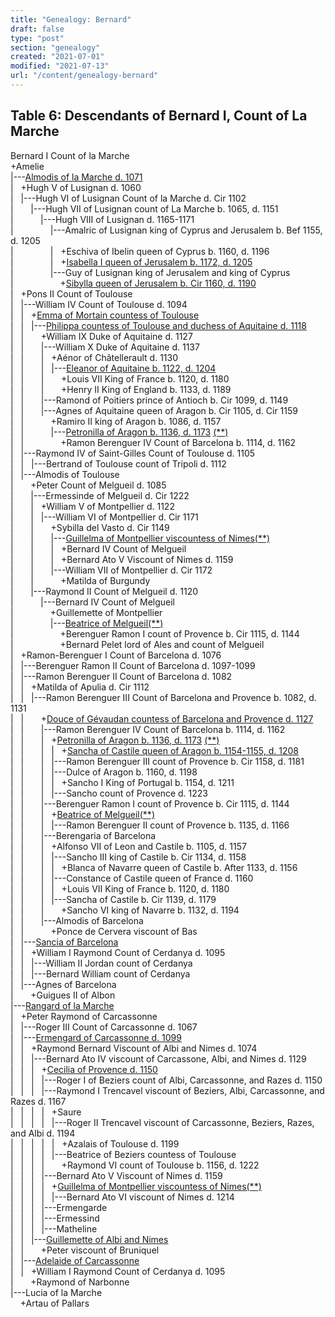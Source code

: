 ```yaml
---
title: "Genealogy: Bernard"
draft: false
type: "post"
section: "genealogy"
created: "2021-07-01"
modified: "2021-07-13"
url: "/content/genealogy-bernard"
---
```

<h2>Table 6: Descendants of Bernard I, Count of La Marche</h2>
<p>Bernard I Count of la Marche <br>
+Amelie <br>
|---<a name="n25529"></a><a href="/woman/25529.html">Almodis of la Marche d. 1071</a><br>
|&nbsp;&nbsp;&nbsp;+Hugh V of Lusignan d. 1060<br>
|&nbsp;&nbsp;&nbsp;|---Hugh VI of Lusignan Count of la Marche d. Cir 1102<br>
|&nbsp;&nbsp;&nbsp;&nbsp;&nbsp;&nbsp;&nbsp;|---Hugh VII of Lusignan count of La Marche b. 1065, d. 1151<br>
|&nbsp;&nbsp;&nbsp;&nbsp;&nbsp;&nbsp;&nbsp;&nbsp;&nbsp;&nbsp;&nbsp;|---Hugh VIII of Lusignan d. 1165-1171<br>
|&nbsp;&nbsp;&nbsp;&nbsp;&nbsp;&nbsp;&nbsp;&nbsp;&nbsp;&nbsp;&nbsp;&nbsp;&nbsp;&nbsp;&nbsp;|---Amalric of Lusignan king of Cyprus and Jerusalem b. Bef 1155, d. 1205<br>
|&nbsp;&nbsp;&nbsp;&nbsp;&nbsp;&nbsp;&nbsp;&nbsp;&nbsp;&nbsp;&nbsp;&nbsp;&nbsp;&nbsp;&nbsp;|&nbsp;&nbsp;&nbsp;+Eschiva of Ibelin queen of Cyprus b. 1160, d. 1196<br>
|&nbsp;&nbsp;&nbsp;&nbsp;&nbsp;&nbsp;&nbsp;&nbsp;&nbsp;&nbsp;&nbsp;&nbsp;&nbsp;&nbsp;&nbsp;|&nbsp;&nbsp;&nbsp;+<a name="n25246"></a><a href="/woman/25246.html">Isabella I queen of Jerusalem b. 1172, d. 1205</a><br>
|&nbsp;&nbsp;&nbsp;&nbsp;&nbsp;&nbsp;&nbsp;&nbsp;&nbsp;&nbsp;&nbsp;&nbsp;&nbsp;&nbsp;&nbsp;|---Guy of Lusignan king of Jerusalem and king of Cyprus <br>
|&nbsp;&nbsp;&nbsp;&nbsp;&nbsp;&nbsp;&nbsp;&nbsp;&nbsp;&nbsp;&nbsp;&nbsp;&nbsp;&nbsp;&nbsp;&nbsp;&nbsp;&nbsp;&nbsp;+<a name="n25223"></a><a href="/woman/25223.html">Sibylla queen of Jerusalem b. Cir 1160, d. 1190</a><br>
|&nbsp;&nbsp;&nbsp;+Pons II Count of Toulouse <br>
|&nbsp;&nbsp;&nbsp;|---William IV Count of Toulouse d. 1094<br>
|&nbsp;&nbsp;&nbsp;|&nbsp;&nbsp;&nbsp;+<a name="n25740"></a><a href="/woman/25740.html">Emma of Mortain countess of Toulouse</a><br>
|&nbsp;&nbsp;&nbsp;|&nbsp;&nbsp;&nbsp;|---<a name="n25734"></a><a href="/woman/25734.html">Philippa countess of Toulouse and duchess of Aquitaine d. 1118</a><br>
|&nbsp;&nbsp;&nbsp;|&nbsp;&nbsp;&nbsp;&nbsp;&nbsp;&nbsp;&nbsp;+William IX Duke of Aquitaine d. 1127<br>
|&nbsp;&nbsp;&nbsp;|&nbsp;&nbsp;&nbsp;&nbsp;&nbsp;&nbsp;&nbsp;|---William X Duke of Aquitaine d. 1137<br>
|&nbsp;&nbsp;&nbsp;|&nbsp;&nbsp;&nbsp;&nbsp;&nbsp;&nbsp;&nbsp;|&nbsp;&nbsp;&nbsp;+Aénor of Châtellerault d. 1130<br>
|&nbsp;&nbsp;&nbsp;|&nbsp;&nbsp;&nbsp;&nbsp;&nbsp;&nbsp;&nbsp;|&nbsp;&nbsp;&nbsp;|---<a name="n24"></a><a href="/woman/24.html">Eleanor of Aquitaine b. 1122, d. 1204</a><br>
|&nbsp;&nbsp;&nbsp;|&nbsp;&nbsp;&nbsp;&nbsp;&nbsp;&nbsp;&nbsp;|&nbsp;&nbsp;&nbsp;&nbsp;&nbsp;&nbsp;&nbsp;+Louis VII King of France b. 1120, d. 1180<br>
|&nbsp;&nbsp;&nbsp;|&nbsp;&nbsp;&nbsp;&nbsp;&nbsp;&nbsp;&nbsp;|&nbsp;&nbsp;&nbsp;&nbsp;&nbsp;&nbsp;&nbsp;+Henry II King of England b. 1133, d. 1189<br>
|&nbsp;&nbsp;&nbsp;|&nbsp;&nbsp;&nbsp;&nbsp;&nbsp;&nbsp;&nbsp;|---Ramond of Poitiers prince of Antioch b. Cir 1099, d. 1149<br>
|&nbsp;&nbsp;&nbsp;|&nbsp;&nbsp;&nbsp;&nbsp;&nbsp;&nbsp;&nbsp;|---Agnes of Aquitaine queen of Aragon b. Cir 1105, d. Cir 1159<br>
|&nbsp;&nbsp;&nbsp;|&nbsp;&nbsp;&nbsp;&nbsp;&nbsp;&nbsp;&nbsp;&nbsp;&nbsp;&nbsp;&nbsp;+Ramiro II king of Aragon b. 1086, d. 1157<br>
|&nbsp;&nbsp;&nbsp;|&nbsp;&nbsp;&nbsp;&nbsp;&nbsp;&nbsp;&nbsp;&nbsp;&nbsp;&nbsp;&nbsp;|---<a name="n26069"></a><a href="/woman/26069.html">Petronilla of Aragon b. 1136, d. 1173</a> <a href="#n26069.2">(**)</a><br>
|&nbsp;&nbsp;&nbsp;|&nbsp;&nbsp;&nbsp;&nbsp;&nbsp;&nbsp;&nbsp;&nbsp;&nbsp;&nbsp;&nbsp;&nbsp;&nbsp;&nbsp;&nbsp;+Ramon Berenguer IV Count of Barcelona b. 1114, d. 1162<br>
|&nbsp;&nbsp;&nbsp;|---Raymond IV of Saint-Gilles Count of Toulouse d. 1105<br>
|&nbsp;&nbsp;&nbsp;|&nbsp;&nbsp;&nbsp;|---Bertrand of Toulouse count of Tripoli d. 1112<br>
|&nbsp;&nbsp;&nbsp;|---Almodis of Toulouse <br>
|&nbsp;&nbsp;&nbsp;&nbsp;&nbsp;&nbsp;&nbsp;+Peter Count of Melgueil d. 1085<br>
|&nbsp;&nbsp;&nbsp;&nbsp;&nbsp;&nbsp;&nbsp;|---Ermessinde of Melgueil d. Cir 1222<br>
|&nbsp;&nbsp;&nbsp;&nbsp;&nbsp;&nbsp;&nbsp;|&nbsp;&nbsp;&nbsp;+William V of Montpellier d. 1122<br>
|&nbsp;&nbsp;&nbsp;&nbsp;&nbsp;&nbsp;&nbsp;|&nbsp;&nbsp;&nbsp;|---William VI of Montpellier d. Cir 1171<br>
|&nbsp;&nbsp;&nbsp;&nbsp;&nbsp;&nbsp;&nbsp;|&nbsp;&nbsp;&nbsp;&nbsp;&nbsp;&nbsp;&nbsp;+Sybilla del Vasto d. Cir 1149<br>
|&nbsp;&nbsp;&nbsp;&nbsp;&nbsp;&nbsp;&nbsp;|&nbsp;&nbsp;&nbsp;&nbsp;&nbsp;&nbsp;&nbsp;|---<a name="n169"></a><a href="/woman/169.html">Guillelma of Montpellier viscountess of Nimes</a><a href="#n169.2">(**)</a><br>
|&nbsp;&nbsp;&nbsp;&nbsp;&nbsp;&nbsp;&nbsp;|&nbsp;&nbsp;&nbsp;&nbsp;&nbsp;&nbsp;&nbsp;|&nbsp;&nbsp;&nbsp;+Bernard IV Count of Melgueil <br>
|&nbsp;&nbsp;&nbsp;&nbsp;&nbsp;&nbsp;&nbsp;|&nbsp;&nbsp;&nbsp;&nbsp;&nbsp;&nbsp;&nbsp;|&nbsp;&nbsp;&nbsp;+Bernard Ato V Viscount of Nimes d. 1159<br>
|&nbsp;&nbsp;&nbsp;&nbsp;&nbsp;&nbsp;&nbsp;|&nbsp;&nbsp;&nbsp;&nbsp;&nbsp;&nbsp;&nbsp;|---William VII of Montpellier d. Cir 1172<br>
|&nbsp;&nbsp;&nbsp;&nbsp;&nbsp;&nbsp;&nbsp;|&nbsp;&nbsp;&nbsp;&nbsp;&nbsp;&nbsp;&nbsp;&nbsp;&nbsp;&nbsp;&nbsp;+Matilda of Burgundy <br>
|&nbsp;&nbsp;&nbsp;&nbsp;&nbsp;&nbsp;&nbsp;|---Raymond II Count of Melgueil d. 1120<br>
|&nbsp;&nbsp;&nbsp;&nbsp;&nbsp;&nbsp;&nbsp;&nbsp;&nbsp;&nbsp;&nbsp;|---Bernard IV Count of Melgueil <br>
|&nbsp;&nbsp;&nbsp;&nbsp;&nbsp;&nbsp;&nbsp;&nbsp;&nbsp;&nbsp;&nbsp;&nbsp;&nbsp;&nbsp;&nbsp;+Guillemette of Montpellier<br>
|&nbsp;&nbsp;&nbsp;&nbsp;&nbsp;&nbsp;&nbsp;&nbsp;&nbsp;&nbsp;&nbsp;&nbsp;&nbsp;&nbsp;&nbsp;|---<a name="n25729"></a><a href="/woman/25729.html">Beatrice of Melgueil</a><a href="#n25729.2">(**)</a><br>
|&nbsp;&nbsp;&nbsp;&nbsp;&nbsp;&nbsp;&nbsp;&nbsp;&nbsp;&nbsp;&nbsp;&nbsp;&nbsp;&nbsp;&nbsp;&nbsp;&nbsp;&nbsp;&nbsp;+Berenguer Ramon I count of Provence b. Cir 1115, d. 1144<br>
|&nbsp;&nbsp;&nbsp;&nbsp;&nbsp;&nbsp;&nbsp;&nbsp;&nbsp;&nbsp;&nbsp;&nbsp;&nbsp;&nbsp;&nbsp;&nbsp;&nbsp;&nbsp;&nbsp;+Bernard Pelet lord of Ales and count of Melgueil <br>
|&nbsp;&nbsp;&nbsp;+Ramon-Berenguer I Count of Barcelona d. 1076<br>
|&nbsp;&nbsp;&nbsp;|---Berenguer Ramon II Count of Barcelona d. 1097-1099<br>
|&nbsp;&nbsp;&nbsp;|---Ramon Berenguer II Count of Barcelona d. 1082<br>
|&nbsp;&nbsp;&nbsp;|&nbsp;&nbsp;&nbsp;+Matilda of Apulia d. Cir 1112<br>
|&nbsp;&nbsp;&nbsp;|&nbsp;&nbsp;&nbsp;|---Ramon Berenguer III Count of Barcelona and Provence b. 1082, d. 1131<br>
|&nbsp;&nbsp;&nbsp;|&nbsp;&nbsp;&nbsp;&nbsp;&nbsp;&nbsp;&nbsp;+<a name="n25685"></a><a href="/woman/25685.html">Douce of Gévaudan countess of Barcelona and Provence d. 1127</a><br>
|&nbsp;&nbsp;&nbsp;|&nbsp;&nbsp;&nbsp;&nbsp;&nbsp;&nbsp;&nbsp;|---Ramon Berenguer IV Count of Barcelona b. 1114, d. 1162<br>
|&nbsp;&nbsp;&nbsp;|&nbsp;&nbsp;&nbsp;&nbsp;&nbsp;&nbsp;&nbsp;|&nbsp;&nbsp;&nbsp;+<a name="n26069.2"></a><a href="/woman/26069.html">Petronilla of Aragon b. 1136, d. 1173</a> <a href="#n26069">(**)</a><br>
|&nbsp;&nbsp;&nbsp;|&nbsp;&nbsp;&nbsp;&nbsp;&nbsp;&nbsp;&nbsp;|&nbsp;&nbsp;&nbsp;|&nbsp;&nbsp;&nbsp;+<a name="n26375"></a><a href="/woman/26375.html">Sancha of Castile queen of Aragon b. 1154-1155, d. 1208</a><br>
|&nbsp;&nbsp;&nbsp;|&nbsp;&nbsp;&nbsp;&nbsp;&nbsp;&nbsp;&nbsp;|&nbsp;&nbsp;&nbsp;|---Ramon Berenguer III count of Provence b. Cir 1158, d. 1181<br>
|&nbsp;&nbsp;&nbsp;|&nbsp;&nbsp;&nbsp;&nbsp;&nbsp;&nbsp;&nbsp;|&nbsp;&nbsp;&nbsp;|---Dulce of Aragon b. 1160, d. 1198<br>
|&nbsp;&nbsp;&nbsp;|&nbsp;&nbsp;&nbsp;&nbsp;&nbsp;&nbsp;&nbsp;|&nbsp;&nbsp;&nbsp;|&nbsp;&nbsp;&nbsp;+Sancho I King of Portugal b. 1154, d. 1211<br>
|&nbsp;&nbsp;&nbsp;|&nbsp;&nbsp;&nbsp;&nbsp;&nbsp;&nbsp;&nbsp;|&nbsp;&nbsp;&nbsp;|---Sancho count of Provence d. 1223<br>
|&nbsp;&nbsp;&nbsp;|&nbsp;&nbsp;&nbsp;&nbsp;&nbsp;&nbsp;&nbsp;|---Berenguer Ramon I count of Provence b. Cir 1115, d. 1144<br>
|&nbsp;&nbsp;&nbsp;|&nbsp;&nbsp;&nbsp;&nbsp;&nbsp;&nbsp;&nbsp;|&nbsp;&nbsp;&nbsp;+<a name="n25729.2"></a><a href="/woman/25729.html">Beatrice of Melgueil</a><a href="#n25729">(**)</a><br>
|&nbsp;&nbsp;&nbsp;|&nbsp;&nbsp;&nbsp;&nbsp;&nbsp;&nbsp;&nbsp;|&nbsp;&nbsp;&nbsp;|---Ramon Berenguer II count of Provence b. 1135, d. 1166<br>
|&nbsp;&nbsp;&nbsp;|&nbsp;&nbsp;&nbsp;&nbsp;&nbsp;&nbsp;&nbsp;|---Berengaria of Barcelona <br>
|&nbsp;&nbsp;&nbsp;|&nbsp;&nbsp;&nbsp;&nbsp;&nbsp;&nbsp;&nbsp;|&nbsp;&nbsp;&nbsp;+Alfonso VII of Leon and Castile b. 1105, d. 1157<br>
|&nbsp;&nbsp;&nbsp;|&nbsp;&nbsp;&nbsp;&nbsp;&nbsp;&nbsp;&nbsp;|&nbsp;&nbsp;&nbsp;|---Sancho III king of Castile b. Cir 1134, d. 1158<br>
|&nbsp;&nbsp;&nbsp;|&nbsp;&nbsp;&nbsp;&nbsp;&nbsp;&nbsp;&nbsp;|&nbsp;&nbsp;&nbsp;|&nbsp;&nbsp;&nbsp;+Blanca of Navarre queen of Castile b. After 1133, d. 1156<br>
|&nbsp;&nbsp;&nbsp;|&nbsp;&nbsp;&nbsp;&nbsp;&nbsp;&nbsp;&nbsp;|&nbsp;&nbsp;&nbsp;|---Constance of Castile queen of France d. 1160<br>
|&nbsp;&nbsp;&nbsp;|&nbsp;&nbsp;&nbsp;&nbsp;&nbsp;&nbsp;&nbsp;|&nbsp;&nbsp;&nbsp;|&nbsp;&nbsp;&nbsp;+Louis VII King of France b. 1120, d. 1180<br>
|&nbsp;&nbsp;&nbsp;|&nbsp;&nbsp;&nbsp;&nbsp;&nbsp;&nbsp;&nbsp;|&nbsp;&nbsp;&nbsp;|---Sancha of Castile b. Cir 1139, d. 1179<br>
|&nbsp;&nbsp;&nbsp;|&nbsp;&nbsp;&nbsp;&nbsp;&nbsp;&nbsp;&nbsp;|&nbsp;&nbsp;&nbsp;&nbsp;&nbsp;&nbsp;&nbsp;+Sancho VI king of Navarre b. 1132, d. 1194<br>
|&nbsp;&nbsp;&nbsp;|&nbsp;&nbsp;&nbsp;&nbsp;&nbsp;&nbsp;&nbsp;|---Almodis of Barcelona <br>
|&nbsp;&nbsp;&nbsp;|&nbsp;&nbsp;&nbsp;&nbsp;&nbsp;&nbsp;&nbsp;&nbsp;&nbsp;&nbsp;&nbsp;+Ponce de Cervera viscount of Bas <br>
|&nbsp;&nbsp;&nbsp;|---<a name="n25973"></a><a href="/woman/25973.html">Sancia of Barcelona</a><br>
|&nbsp;&nbsp;&nbsp;|&nbsp;&nbsp;&nbsp;+William I Raymond Count of Cerdanya d. 1095<br>
|&nbsp;&nbsp;&nbsp;|&nbsp;&nbsp;&nbsp;|---William II Jordan count of Cerdanya <br>
|&nbsp;&nbsp;&nbsp;|&nbsp;&nbsp;&nbsp;|---Bernard William count of Cerdanya <br>
|&nbsp;&nbsp;&nbsp;|---Agnes of Barcelona <br>
|&nbsp;&nbsp;&nbsp;&nbsp;&nbsp;&nbsp;&nbsp;+Guigues II of Albon <br>
|---<a name="n170"></a><a href="/woman/170.html">Rangard of la Marche</a><br>
|&nbsp;&nbsp;&nbsp;+Peter Raymond of Carcassonne <br>
|&nbsp;&nbsp;&nbsp;|---Roger III Count of Carcassonne d. 1067<br>
|&nbsp;&nbsp;&nbsp;|---<a name="n25489"></a><a href="/woman/25489.html">Ermengard of Carcassonne d. 1099</a><br>
|&nbsp;&nbsp;&nbsp;|&nbsp;&nbsp;&nbsp;+Raymond Bernard Viscount of Albi and Nimes d. 1074<br>
|&nbsp;&nbsp;&nbsp;|&nbsp;&nbsp;&nbsp;|---Bernard Ato IV viscount of Carcassone, Albi, and Nimes d. 1129<br>
|&nbsp;&nbsp;&nbsp;|&nbsp;&nbsp;&nbsp;|&nbsp;&nbsp;&nbsp;+<a name="n25426"></a><a href="/woman/25426.html">Cecilia of Provence d. 1150</a><br>
|&nbsp;&nbsp;&nbsp;|&nbsp;&nbsp;&nbsp;|&nbsp;&nbsp;&nbsp;|---Roger I of Beziers count of Albi, Carcassonne, and Razes d. 1150<br>
|&nbsp;&nbsp;&nbsp;|&nbsp;&nbsp;&nbsp;|&nbsp;&nbsp;&nbsp;|---Raymond I Trencavel viscount of Beziers, Albi, Carcassonne, and Razes d. 1167<br>
|&nbsp;&nbsp;&nbsp;|&nbsp;&nbsp;&nbsp;|&nbsp;&nbsp;&nbsp;|&nbsp;&nbsp;&nbsp;+Saure <br>
|&nbsp;&nbsp;&nbsp;|&nbsp;&nbsp;&nbsp;|&nbsp;&nbsp;&nbsp;|&nbsp;&nbsp;&nbsp;|---Roger II Trencavel viscount of Carcassonne, Beziers, Razes, and Albi d. 1194<br>
|&nbsp;&nbsp;&nbsp;|&nbsp;&nbsp;&nbsp;|&nbsp;&nbsp;&nbsp;|&nbsp;&nbsp;&nbsp;|&nbsp;&nbsp;&nbsp;+Azalais of Toulouse d. 1199<br>
|&nbsp;&nbsp;&nbsp;|&nbsp;&nbsp;&nbsp;|&nbsp;&nbsp;&nbsp;|&nbsp;&nbsp;&nbsp;|---Beatrice of Beziers countess of Toulouse <br>
|&nbsp;&nbsp;&nbsp;|&nbsp;&nbsp;&nbsp;|&nbsp;&nbsp;&nbsp;|&nbsp;&nbsp;&nbsp;&nbsp;&nbsp;&nbsp;&nbsp;+Raymond VI count of Toulouse b. 1156, d. 1222<br>
|&nbsp;&nbsp;&nbsp;|&nbsp;&nbsp;&nbsp;|&nbsp;&nbsp;&nbsp;|---Bernard Ato V Viscount of Nimes d. 1159<br>
|&nbsp;&nbsp;&nbsp;|&nbsp;&nbsp;&nbsp;|&nbsp;&nbsp;&nbsp;|&nbsp;&nbsp;&nbsp;+<a name="n169.2"></a><a href="/woman/169.html">Guillelma of Montpellier viscountess of Nimes</a><a href="#n169">(**)</a><br>
|&nbsp;&nbsp;&nbsp;|&nbsp;&nbsp;&nbsp;|&nbsp;&nbsp;&nbsp;|&nbsp;&nbsp;&nbsp;|---Bernard Ato VI viscount of Nimes d. 1214<br>
|&nbsp;&nbsp;&nbsp;|&nbsp;&nbsp;&nbsp;|&nbsp;&nbsp;&nbsp;|---Ermengarde <br>
|&nbsp;&nbsp;&nbsp;|&nbsp;&nbsp;&nbsp;|&nbsp;&nbsp;&nbsp;|---Ermessind <br>
|&nbsp;&nbsp;&nbsp;|&nbsp;&nbsp;&nbsp;|&nbsp;&nbsp;&nbsp;|---Matheline <br>
|&nbsp;&nbsp;&nbsp;|&nbsp;&nbsp;&nbsp;|---<a name="n25777"></a><a href="/woman/25777.html">Guillemette of Albi and Nimes</a><br>
|&nbsp;&nbsp;&nbsp;|&nbsp;&nbsp;&nbsp;&nbsp;&nbsp;&nbsp;&nbsp;+Peter viscount of Bruniquel <br>
|&nbsp;&nbsp;&nbsp;|---<a name="n25612"></a><a href="/woman/25612.html">Adelaide of Carcassonne</a><br>
|&nbsp;&nbsp;&nbsp;|&nbsp;&nbsp;&nbsp;+William I Raymond Count of Cerdanya d. 1095<br>
|&nbsp;&nbsp;&nbsp;&nbsp;&nbsp;&nbsp;&nbsp;+Raymond of Narbonne <br>
|---Lucia of la Marche <br>
&nbsp;&nbsp;&nbsp;&nbsp;+Artau of Pallars <br>
<br>
</p>
